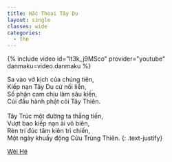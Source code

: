 ```yaml
---
title: Hắc Thoại Tây Du
layout: single
classes: wide
categories:
  - tho
---
```


{% include video id="lt3k_j9MSco" provider="youtube" danmaku=video.danmaku %}

Sa vào vở kịch của chúng tiên,\
Kiếp nạn Tây Du cứ nối liền,\
Số phận cam chịu làm sâu kiến,\
Cúi đầu hành phật cõi Tây Thiên.\
 \
Tây Trúc một đường ta thẳng tiến,\
Vượt bao kiếp nạn ải vô biên,\
Rèn trí đúc tâm kiên trì chiến,\
Một ngày khuấy động Cửu Trùng Thiên.
{: .text-justify}

> <cite>
<a target="_blank" href="https://wei-he.xyz">Wéi Hé</a>
</cite>
